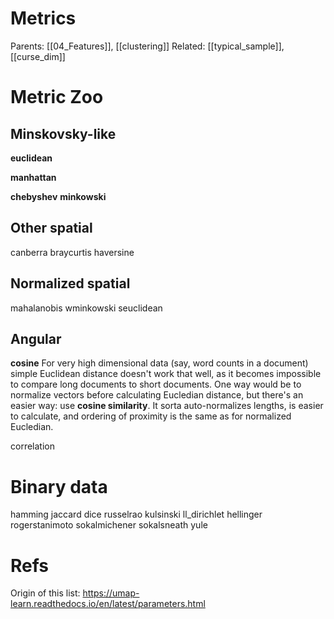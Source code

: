 # Metrics

Parents: [[04_Features]], [[clustering]]
Related: [[typical_sample]], [[curse_dim]]


# Metric Zoo

## Minskovsky-like

**euclidean**

**manhattan**

**chebyshev**
**minkowski**

## Other spatial
canberra
braycurtis
haversine

## Normalized spatial
mahalanobis
wminkowski
seuclidean

## Angular

**cosine**
For very high dimensional data (say, word counts in a document) simple Euclidean distance doesn't work that well, as it becomes impossible to compare long documents to short documents. One way would be to normalize vectors before calculating Eucledian distance, but there's an easier way: use **cosine similarity**. It sorta auto-normalizes lengths, is easier to calculate, and ordering of proximity is the same as for normalized Eucledian.

correlation

# Binary data
hamming
jaccard
dice
russelrao
kulsinski
ll_dirichlet
hellinger
rogerstanimoto
sokalmichener
sokalsneath
yule

# Refs

Origin of this list:
https://umap-learn.readthedocs.io/en/latest/parameters.html